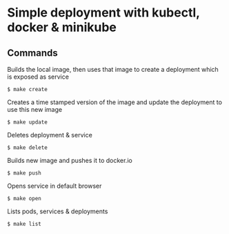 # Simple deployment with kubectl, docker & minikube

## Commands

Builds the local image, then uses that image to create a deployment which is exposed as service

```shell
$ make create 
```

Creates a time stamped version of the image and update the deployment to use this new image
```shell
$ make update 
```

Deletes deployment & service
```shell
$ make delete 
```

Builds new image and pushes it to docker.io
```shell
$ make push
```

Opens service in default browser
```shell
$ make open
```

Lists pods, services & deployments
```shell
$ make list
```
